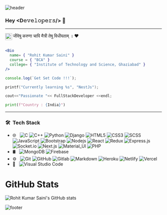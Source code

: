 ![header](https://capsule-render.vercel.app/api?type=wave&color=gradient&height=300&section=header&text=Rohit%20Kumar%20Saini&fontSize=90)
### Hey <D𝚎𝚟𝚎𝚕𝚘𝚙𝚎𝚛𝚜/> 👋
------------------
 
<a href="https://www.linkedin.com/in/rohit-kumar-saini/">
  <img align="left" alt="Rohit Saini's LinkedIN" width="22px" src="https://content.linkedin.com/content/dam/me/business/en-us/amp/brand-site/v2/bg/LI-Logo.svg.original.svg" />
</a> जीवेषु करुणा चापि मैत्री तेषु विधीयताम् । ❤️ <br><br>


```jsx
<Bio 
  name= { "Rohit Kumar Saini" }
  course = { "BCA" }
  college= { "Institute of Technology and Science, Ghaziabad" } 
/>
```

```js
console.log(`Get Set Code !!!`);
```

```c
printf("Currently learning %s", "NestJs");
```

```c++
cout<<"Passionate "<< FullStackDeveloper <<endl;
```

```python
print(f"Country : {India}")
```

------------------


### 🛠 &nbsp;Tech Stack

- 🌐 &nbsp;
  ![C](https://img.shields.io/badge/-C%20Language-black?style=flat-square&logo=c)
  ![C++](https://img.shields.io/badge/-C++-black?style=flat-square&logo=c)
  ![Python](https://img.shields.io/badge/-Python-black?style=flat-square&logo=python)
  ![Django](https://img.shields.io/badge/-Django-black?style=flat-square&logo=django)
  ![HTML5](https://img.shields.io/badge/-HTML5-black?style=flat-square&logo=html5&logoColor=white)
  ![CSS3](https://img.shields.io/badge/-CSS3-black?style=flat-square&logo=css3)
  ![SCSS](https://img.shields.io/badge/-SCSS-black?style=flat-square&logo=SASS)
  ![JavaScript](https://img.shields.io/badge/-JavaScript-black?style=flat-square&logo=javascript)
  ![Bootstrap](https://img.shields.io/badge/-Bootstrap-black?style=flat-square&logo=bootstrap)
  ![Nodejs](https://img.shields.io/badge/-Nodejs-black?style=flat-square&logo=Node.js)
  ![React](https://img.shields.io/badge/-React-black?style=flat-square&logo=react)
  ![Redux](https://img.shields.io/badge/-Redux-black?style=flat-square&logo=Redux)
  ![Express.js](https://img.shields.io/badge/-ExpressJS-black?style=flat-square&logo=express.js)
  ![Socket.io](https://img.shields.io/badge/-Socket-black?style=flat-square&logo=socket.io)
  ![Next.js](https://img.shields.io/badge/-Next-black?style=flat-square&logo=Next.js)
  ![Material_UI](https://img.shields.io/badge/-Material_UI-black?style=flat-square&logo=material-ui)
  ![PHP](https://img.shields.io/badge/-PHP-black?style=flat-square&logo=php)
- 🛢 &nbsp;
  ![MongoDB](https://img.shields.io/badge/-MongoDB-black?style=flat-square&logo=mongodb)
  ![Firebase](https://img.shields.io/badge/-Firebase-black?style=flat-square&logo=Firebase)
- ⚙️ &nbsp;
  ![Git](https://img.shields.io/badge/-Git-black?style=flat-square&logo=git)
  ![GitHub](https://img.shields.io/badge/-GitHub-black?style=flat-square&logo=github)
  ![Gitlab](https://img.shields.io/badge/-Gitlab-black?style=flat-square&logo=gitlab)
  ![Markdown](https://img.shields.io/badge/-Markdown-black?style=flat-square&logo=markdown)
  ![Heroku](https://img.shields.io/badge/-Heroku-black?style=flat-square&logo=heroku)
  ![Netlify](https://img.shields.io/badge/-Netlify-black?style=flat-square&logo=netlify)
  ![Vercel](https://img.shields.io/badge/-Vercel-black?style=flat-square&logo=vercel)
- 🔧 &nbsp;
  ![Visual Studio Code](https://img.shields.io/badge/-Visual%20Studio%20Code-black?style=flat-square&logo=visual-studio-code&logoColor=007ACC)

# GitHub Stats
![Rohit Kumar Saini's GitHub stats](https://github-readme-stats.vercel.app/api?username=rockingrohit9639)

![footer](https://capsule-render.vercel.app/api?type=wave&color=gradient&height=300&section=footer&fontSize=90)
